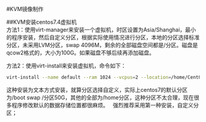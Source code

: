 #KVM镜像制作

##KVM安装centos7.4虚拟机   
方法1：使用virt-manager来安装一个虚拟机，时区设置为Asia/Shanghai，最小的程序安装，然后自定义分区，根据实际使用情况进行分区，本地的分区选择标准分区，未采用LVM分区，swap 4096M，剩余的全部磁盘空间都是/分区。磁盘是qcow2格式的，大小为100G。如果磁盘不够后续再添加磁盘。  

方法2：使用virt-install来安装虚拟机，命令如下：
```bash
virt-install --name default --ram 1024 --vcpus=2 --location=/home/CentOS-7-x86_64-DVD-1708.iso --disk path=/var/lib/libvirt/images/default.qcow2,size=100,format=qcow2 --network bridge=br0 --os-type=linux --os-variant=rhel7 --nographics --extra-args='console=ttyS0' --force
```
这种安装为文本方式安装，就算分区选择自定义，实际上centos7的默认分区为/boot swap /分区50G，其他的全部为/home分区，这种分区不太合理，现在很多程序修改默认的数据存储位置都很麻烦。  
强烈推荐采用第一种安装，自定义分区；



